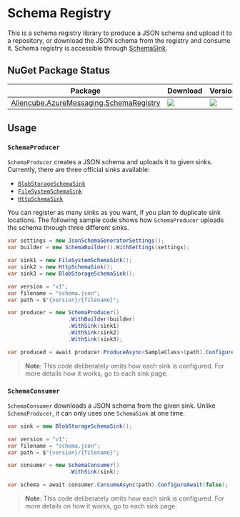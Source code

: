 # Schema Registry #

This is a schema registry library to produce a JSON schema and upload it to a repository, or download the JSON schema from the registry and consume it. Schema registry is accessible through [SchemaSink](./schema-registry-sinks.md).


## NuGet Package Status ##

| Package | Download | Version|
|---|---|---|
| [Aliencube.AzureMessaging.SchemaRegistry](https://www.nuget.org/packages/Aliencube.AzureMessaging.SchemaRegistry/) | [![](https://img.shields.io/nuget/dt/Aliencube.AzureMessaging.SchemaRegistry.svg)](https://www.nuget.org/packages/Aliencube.AzureMessaging.SchemaRegistry/) | [![](https://img.shields.io/nuget/v/Aliencube.AzureMessaging.SchemaRegistry.svg)](https://www.nuget.org/packages/Aliencube.AzureMessaging.SchemaRegistry/) |


## Usage ##

### `SchemaProducer` ###

`SchemaProducer` creates a JSON schema and uploads it to given sinks. Currently, there are three official sinks available:

* [`BlobStorageSchemaSink`](./schema-registry-sinks-blob.md)
* [`FileSystemSchemaSink`](./schema-registry-sinks-file-system.md)
* [`HttpSchemaSink`](./docs/schema-registry-sinks-http.md)

You can register as many sinks as you want, if you plan to duplicate sink locations. The following sample code shows how `SchemaProducer` uploads the schema through three different sinks.

```csharp
var settings = new JsonSchemaGeneratorSettings();
var builder = new SchemaBuilder().WithSettings(settings);

var sink1 = new FileSystemSchemaSink();
var sink2 = new HttpSchemaSink();
var sink3 = new BlobStorageSchemaSink();

var version = "v1";
var filename = "schema.json";
var path = $"{version}/{filename}";

var producer = new SchemaProducer()
                   .WithBuilder(builder)
                   .WithSink(sink1)
                   .WithSink(sink2)
                   .WithSink(sink3);

var produced = await producer.ProduceAsync<SampleClass>(path).ConfigureAwait(false);
```

> **Note**: This code deliberately omits how each sink is configured. For more details how it works, go to each sink page.


### `SchemaConsumer` ###

`SchemaConsumer` downloads a JSON schema from the given sink. Unlike `SchemaProducer`, it can only uses one `SchemaSink` at one time.

```csharp
var sink = new BlobStorageSchemaSink();

var version = "v1";
var filename = "schema.json";
var path = $"{version}/{filename}";

var consumer = new SchemaConsumer()
                   .WithSink(sink);

var schema = await consumer.ConsumeAsync(path).ConfigureAwait(false);
```

> **Note**: This code deliberately omits how each sink is configured. For more details on how it works, go to each sink page.
